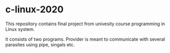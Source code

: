 # c-linux-2020

This repository contains final project from univesity course programming in Linux system.

It consists of two programs. Provider is meant to communicate with several parasites using pipe, singals etc.
